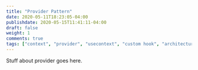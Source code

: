 ```yaml
---
title: "Provider Pattern"
date: 2020-05-11T18:23:05-04:00
publishdate: 2020-05-15T11:41:11-04:00
draft: false
weight: 1
comments: true
tags: ["context", "provider", "usecontext", "custom hook", "architecture"]
---
```


Stuff about provider goes here.
